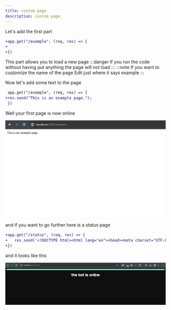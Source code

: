 ```yaml
---
title: custom page
description: custom page.
---
```


Let's add the first part

```diff lang="js"
+app.get("/example", (req, res) => {
+
+})
```

This part allows you to load a new page
:::danger
if you run the code without having put anything the page will not load
:::
:::note
If you want to customize the name of the page Edit just where it says example
:::

Now let's add some text to the page

```diff lang="js"
 app.get("/example", (req, res) => {
+res.send("This is an example page.");
 })
```

Well your first page is now online

![the panel image](../../../assets/example.png)

and if you want to go further
here is a status page

```diff lang="js"
+app.get("/status", (req, res) => {
+   res.send('<!DOCTYPE html><html lang="en"><head><meta charset="UTF-8" /><meta name="viewport" content="width=device-width, initial-scale=1.0" /><title>Document</title></head><link rel="stylesheet" href="https://extensions.aoijs.org/assets/onbot.css" /><div><div class="on"></div><h1>the bot is online</h1></div></html>');
+})
```

and it looks like this

![the panel image](../../../assets/status.png)